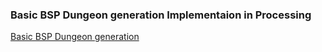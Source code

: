 ### Basic BSP Dungeon generation Implementaion in Processing
[Basic BSP Dungeon generation](http://www.roguebasin.com/index.php?title=Basic_BSP_Dungeon_generation)
